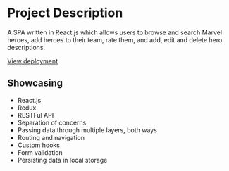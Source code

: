 # Project Description

A SPA written in React.js which allows users to browse and search Marvel heroes, add heroes to their team, rate them, and add, edit and delete hero descriptions.

[View deployment](https://sonya-m-marvel.netlify.app/)

## Showcasing

- React.js
- Redux
- RESTFul API
- Separation of concerns
- Passing data through multiple layers, both ways
- Routing and navigation
- Custom hooks
- Form validation
- Persisting data in local storage
